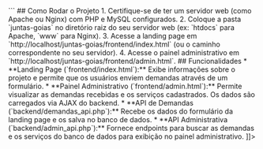 <![CDATA[# Juntas Goiás

Este projeto consiste em uma landing page, um painel administrativo e um backend PHP para gerenciar demandas e serviços.

## Estrutura do Projeto

```
juntas-goias/
├── frontend/
│   ├── index.html              # Landing Page
│   ├── admin.html              # Painel Administrativo
│   ├── banner1.jpg             # Banners
│   └── banner2.jpg             # Banners
├── backend/
│   ├── db_connect.php          # Script de conexão com o MySQL
│   ├── demandas_api.php        # Script PHP para receber o formulário (API)
│   ├── admin_api.php           # Script PHP para o Painel Admin (buscar demandas e serviços)
│   └── init_db.sql             # Script SQL para criar as tabelas no MySQL
└── README.md
```

## Configuração do Banco de Dados

1.  **Crie o banco de dados e as tabelas:**
    Execute o script `backend/init_db.sql` no seu servidor MySQL. Você pode fazer isso via linha de comando:
    ```bash
    mysql -u seu_usuario -p < backend/init_db.sql
    ```
    (Substitua `seu_usuario` pelo seu usuário do MySQL e digite sua senha quando solicitado).

2.  **Configure a conexão com o banco de dados:**
    Edite o arquivo `backend/db_connect.php` com suas credenciais do MySQL:
    ```php
    <?php
    $servername = "localhost";
    $username = "root"; // Altere para o seu usuário do MySQL
    $password = "";     // Altere para a sua senha do MySQL
    $dbname = "juntas_goias";
    // ...
    ?>
    ```

## Como Rodar o Projeto

1.  Certifique-se de ter um servidor web (como Apache ou Nginx) com PHP e MySQL configurados.
2.  Coloque a pasta `juntas-goias` no diretório raiz do seu servidor web (ex: `htdocs` para Apache, `www` para Nginx).
3.  Acesse a landing page em `http://localhost/juntas-goias/frontend/index.html` (ou o caminho correspondente no seu servidor).
4.  Acesse o painel administrativo em `http://localhost/juntas-goias/frontend/admin.html`.

## Funcionalidades

*   **Landing Page (`frontend/index.html`):** Exibe informações sobre o projeto e permite que os usuários enviem demandas através de um formulário.
*   **Painel Administrativo (`frontend/admin.html`):** Permite visualizar as demandas recebidas e os serviços cadastrados. Os dados são carregados via AJAX do backend.
*   **API de Demandas (`backend/demandas_api.php`):** Recebe os dados do formulário da landing page e os salva no banco de dados.
*   **API Administrativa (`backend/admin_api.php`):** Fornece endpoints para buscar as demandas e os serviços do banco de dados para exibição no painel administrativo.
]]>
